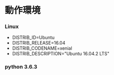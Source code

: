 # 動作環境
### Linux
  * DISTRIB_ID=Ubuntu
  * DISTRIB_RELEASE=16.04
  * DISTRIB_CODENAME=xenial
  * DISTRIB_DESCRIPTION="Ubuntu 16.04.2 LTS"
### python 3.6.3

